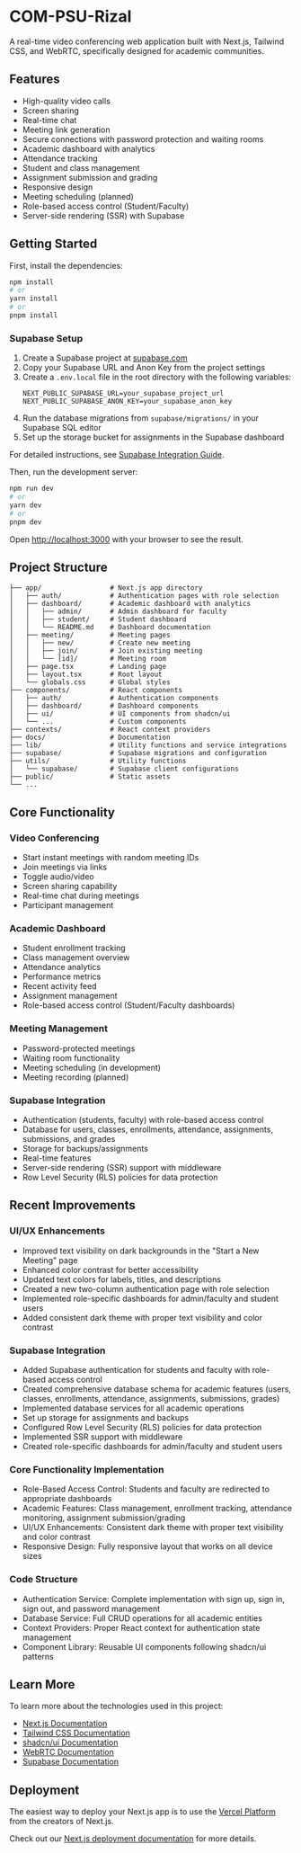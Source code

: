 # COM-PSU-Rizal

A real-time video conferencing web application built with Next.js, Tailwind CSS, and WebRTC, specifically designed for academic communities.

## Features

- High-quality video calls
- Screen sharing
- Real-time chat
- Meeting link generation
- Secure connections with password protection and waiting rooms
- Academic dashboard with analytics
- Attendance tracking
- Student and class management
- Assignment submission and grading
- Responsive design
- Meeting scheduling (planned)
- Role-based access control (Student/Faculty)
- Server-side rendering (SSR) with Supabase

## Getting Started

First, install the dependencies:

```bash
npm install
# or
yarn install
# or
pnpm install
```

### Supabase Setup

1. Create a Supabase project at [supabase.com](https://supabase.com/)
2. Copy your Supabase URL and Anon Key from the project settings
3. Create a `.env.local` file in the root directory with the following variables:
   ```
   NEXT_PUBLIC_SUPABASE_URL=your_supabase_project_url
   NEXT_PUBLIC_SUPABASE_ANON_KEY=your_supabase_anon_key
   ```
4. Run the database migrations from `supabase/migrations/` in your Supabase SQL editor
5. Set up the storage bucket for assignments in the Supabase dashboard

For detailed instructions, see [Supabase Integration Guide](docs/SUPABASE_INTEGRATION.md).

Then, run the development server:

```bash
npm run dev
# or
yarn dev
# or
pnpm dev
```

Open [http://localhost:3000](http://localhost:3000) with your browser to see the result.

## Project Structure

```
├── app/                 # Next.js app directory
│   ├── auth/            # Authentication pages with role selection
│   ├── dashboard/       # Academic dashboard with analytics
│   │   ├── admin/       # Admin dashboard for faculty
│   │   ├── student/     # Student dashboard
│   │   └── README.md    # Dashboard documentation
│   ├── meeting/         # Meeting pages
│   │   ├── new/         # Create new meeting
│   │   ├── join/        # Join existing meeting
│   │   └── [id]/        # Meeting room
│   ├── page.tsx         # Landing page
│   ├── layout.tsx       # Root layout
│   └── globals.css      # Global styles
├── components/          # React components
│   ├── auth/            # Authentication components
│   ├── dashboard/       # Dashboard components
│   ├── ui/              # UI components from shadcn/ui
│   └── ...              # Custom components
├── contexts/            # React context providers
├── docs/                # Documentation
├── lib/                 # Utility functions and service integrations
├── supabase/            # Supabase migrations and configuration
├── utils/               # Utility functions
│   └── supabase/        # Supabase client configurations
├── public/              # Static assets
└── ...
```

## Core Functionality

### Video Conferencing
- Start instant meetings with random meeting IDs
- Join meetings via links
- Toggle audio/video
- Screen sharing capability
- Real-time chat during meetings
- Participant management

### Academic Dashboard
- Student enrollment tracking
- Class management overview
- Attendance analytics
- Performance metrics
- Recent activity feed
- Assignment management
- Role-based access control (Student/Faculty dashboards)

### Meeting Management
- Password-protected meetings
- Waiting room functionality
- Meeting scheduling (in development)
- Meeting recording (planned)

### Supabase Integration
- Authentication (students, faculty) with role-based access control
- Database for users, classes, enrollments, attendance, assignments, submissions, and grades
- Storage for backups/assignments
- Real-time features
- Server-side rendering (SSR) support with middleware
- Row Level Security (RLS) policies for data protection

## Recent Improvements

### UI/UX Enhancements
- Improved text visibility on dark backgrounds in the "Start a New Meeting" page
- Enhanced color contrast for better accessibility
- Updated text colors for labels, titles, and descriptions
- Created a new two-column authentication page with role selection
- Implemented role-specific dashboards for admin/faculty and student users
- Added consistent dark theme with proper text visibility and color contrast

### Supabase Integration
- Added Supabase authentication for students and faculty with role-based access control
- Created comprehensive database schema for academic features (users, classes, enrollments, attendance, assignments, submissions, grades)
- Implemented database services for all academic operations
- Set up storage for assignments and backups
- Configured Row Level Security (RLS) policies for data protection
- Implemented SSR support with middleware
- Created role-specific dashboards for admin/faculty and student users

### Core Functionality Implementation
- Role-Based Access Control: Students and faculty are redirected to appropriate dashboards
- Academic Features: Class management, enrollment tracking, attendance monitoring, assignment submission/grading
- UI/UX Enhancements: Consistent dark theme with proper text visibility and color contrast
- Responsive Design: Fully responsive layout that works on all device sizes

### Code Structure
- Authentication Service: Complete implementation with sign up, sign in, sign out, and password management
- Database Service: Full CRUD operations for all academic entities
- Context Providers: Proper React context for authentication state management
- Component Library: Reusable UI components following shadcn/ui patterns

## Learn More

To learn more about the technologies used in this project:

- [Next.js Documentation](https://nextjs.org/docs)
- [Tailwind CSS Documentation](https://tailwindcss.com/docs)
- [shadcn/ui Documentation](https://ui.shadcn.com/docs)
- [WebRTC Documentation](https://webrtc.org/getting-started/overview)
- [Supabase Documentation](https://supabase.com/docs)

## Deployment

The easiest way to deploy your Next.js app is to use the [Vercel Platform](https://vercel.com/new?utm_medium=default-template&filter=next.js&utm_source=create-next-app&utm_campaign=create-next-app-readme) from the creators of Next.js.

Check out our [Next.js deployment documentation](https://nextjs.org/docs/deployment) for more details.